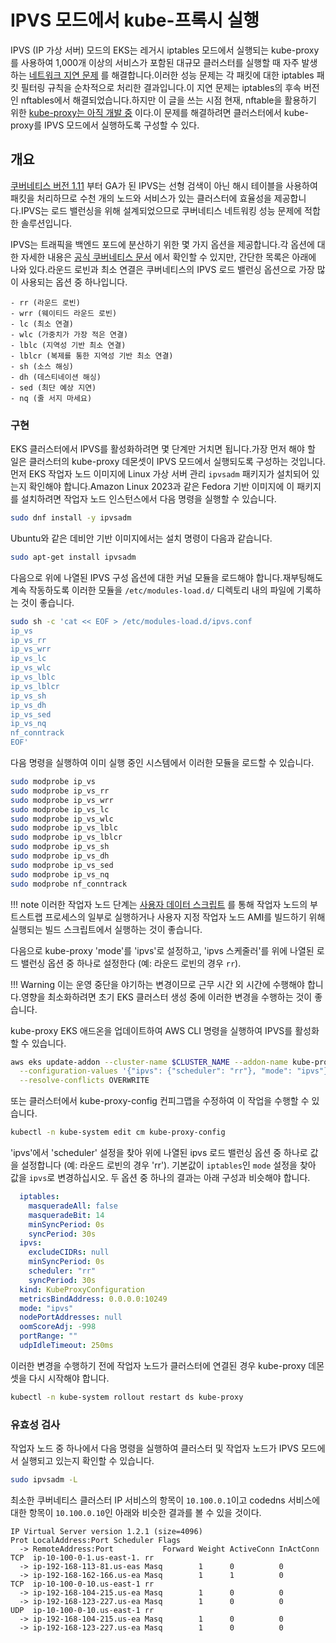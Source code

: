 # IPVS 모드에서 kube-프록시 실행

IPVS (IP 가상 서버) 모드의 EKS는 레거시 iptables 모드에서 실행되는 kube-proxy를 사용하여 1,000개 이상의 서비스가 포함된 대규모 클러스터를 실행할 때 자주 발생하는 [네트워크 지연 문제](https://aws.github.io/aws-eks-best-practices/reliability/docs/controlplane/#running-large-clusters) 를 해결합니다.이러한 성능 문제는 각 패킷에 대한 iptables 패킷 필터링 규칙을 순차적으로 처리한 결과입니다.이 지연 문제는 iptables의 후속 버전인 nftables에서 해결되었습니다.하지만 이 글을 쓰는 시점 현재, nftable을 활용하기 위한 [kube-proxy는 아직 개발 중](https://kubernetes.io/docs/reference/networking/virtual-ips/#proxy-mode-nftables) 이다.이 문제를 해결하려면 클러스터에서 kube-proxy를 IPVS 모드에서 실행하도록 구성할 수 있다.

## 개요

[쿠버네티스 버전 1.11](https://kubernetes.io/blog/2018/07/09/ipvs-based-in-cluster-load-balancing-deep-dive/) 부터 GA가 된 IPVS는 선형 검색이 아닌 해시 테이블을 사용하여 패킷을 처리하므로 수천 개의 노드와 서비스가 있는 클러스터에 효율성을 제공합니다.IPVS는 로드 밸런싱을 위해 설계되었으므로 쿠버네티스 네트워킹 성능 문제에 적합한 솔루션입니다.

IPVS는 트래픽을 백엔드 포드에 분산하기 위한 몇 가지 옵션을 제공합니다.각 옵션에 대한 자세한 내용은 [공식 쿠버네티스 문서](https://kubernetes.io/docs/reference/networking/virtual-ips/#proxy-mode-ipvs) 에서 확인할 수 있지만, 간단한 목록은 아래에 나와 있다.라운드 로빈과 최소 연결은 쿠버네티스의 IPVS 로드 밸런싱 옵션으로 가장 많이 사용되는 옵션 중 하나입니다.
```
- rr (라운드 로빈)
- wrr (웨이티드 라운드 로빈)
- lc (최소 연결)
- wlc (가중치가 가장 적은 연결)
- lblc (지역성 기반 최소 연결)
- lblcr (복제를 통한 지역성 기반 최소 연결)
- sh (소스 해싱)
- dh (데스티네이션 해싱)
- sed (최단 예상 지연)
- nq (줄 서지 마세요)
```

### 구현

EKS 클러스터에서 IPVS를 활성화하려면 몇 단계만 거치면 됩니다.가장 먼저 해야 할 일은 클러스터의 kube-proxy 데몬셋이 IPVS 모드에서 실행되도록 구성하는 것입니다.먼저 EKS 작업자 노드 이미지에 Linux 가상 서버 관리 `ipvsadm` 패키지가 설치되어 있는지 확인해야 합니다.Amazon Linux 2023과 같은 Fedora 기반 이미지에 이 패키지를 설치하려면 작업자 노드 인스턴스에서 다음 명령을 실행할 수 있습니다.
```bash
sudo dnf install -y ipvsadm
```
Ubuntu와 같은 데비안 기반 이미지에서는 설치 명령이 다음과 같습니다.
```bash
sudo apt-get install ipvsadm
```

다음으로 위에 나열된 IPVS 구성 옵션에 대한 커널 모듈을 로드해야 합니다.재부팅해도 계속 작동하도록 이러한 모듈을 `/etc/modules-load.d/` 디렉토리 내의 파일에 기록하는 것이 좋습니다.
```bash
sudo sh -c 'cat << EOF > /etc/modules-load.d/ipvs.conf
ip_vs
ip_vs_rr
ip_vs_wrr
ip_vs_lc
ip_vs_wlc
ip_vs_lblc
ip_vs_lblcr
ip_vs_sh
ip_vs_dh
ip_vs_sed
ip_vs_nq
nf_conntrack
EOF'
```
다음 명령을 실행하여 이미 실행 중인 시스템에서 이러한 모듈을 로드할 수 있습니다.
```bash
sudo modprobe ip_vs 
sudo modprobe ip_vs_rr
sudo modprobe ip_vs_wrr
sudo modprobe ip_vs_lc
sudo modprobe ip_vs_wlc
sudo modprobe ip_vs_lblc
sudo modprobe ip_vs_lblcr
sudo modprobe ip_vs_sh
sudo modprobe ip_vs_dh
sudo modprobe ip_vs_sed
sudo modprobe ip_vs_nq
sudo modprobe nf_conntrack
```
!!! note
    이러한 작업자 노드 단계는 [사용자 데이터 스크립트](https://docs.aws.amazon.com/AWSEC2/latest/UserGuide/user-data.html) 를 통해 작업자 노드의 부트스트랩 프로세스의 일부로 실행하거나 사용자 지정 작업자 노드 AMI를 빌드하기 위해 실행되는 빌드 스크립트에서 실행하는 것이 좋습니다.

다음으로 kube-proxy 'mode'를 'ipvs'로 설정하고, 'ipvs 스케줄러'를 위에 나열된 로드 밸런싱 옵션 중 하나로 설정한다 (예: 라운드 로빈의 경우 `rr`).

!!! Warning
    이는 운영 중단을 야기하는 변경이므로 근무 시간 외 시간에 수행해야 합니다.영향을 최소화하려면 초기 EKS 클러스터 생성 중에 이러한 변경을 수행하는 것이 좋습니다.

kube-proxy EKS 애드온을 업데이트하여 AWS CLI 명령을 실행하여 IPVS를 활성화할 수 있습니다.
```bash
aws eks update-addon --cluster-name $CLUSTER_NAME --addon-name kube-proxy \
  --configuration-values '{"ipvs": {"scheduler": "rr"}, "mode": "ipvs"}' \
  --resolve-conflicts OVERWRITE
```
또는 클러스터에서 kube-proxy-config 컨피그맵을 수정하여 이 작업을 수행할 수 있습니다.
```bash
kubectl -n kube-system edit cm kube-proxy-config
```
'ipvs'에서 'scheduler' 설정을 찾아 위에 나열된 ipvs 로드 밸런싱 옵션 중 하나로 값을 설정합니다 (예: 라운드 로빈의 경우 'rr').
기본값이 `iptables`인 `mode` 설정을 찾아 값을 `ipvs`로 변경하십시오.
두 옵션 중 하나의 결과는 아래 구성과 비슷해야 합니다.
```yaml hl_lines="9,13"
  iptables:
    masqueradeAll: false
    masqueradeBit: 14
    minSyncPeriod: 0s
    syncPeriod: 30s
  ipvs:
    excludeCIDRs: null
    minSyncPeriod: 0s
    scheduler: "rr"
    syncPeriod: 30s
  kind: KubeProxyConfiguration
  metricsBindAddress: 0.0.0.0:10249
  mode: "ipvs"
  nodePortAddresses: null
  oomScoreAdj: -998
  portRange: ""
  udpIdleTimeout: 250ms
```

이러한 변경을 수행하기 전에 작업자 노드가 클러스터에 연결된 경우 kube-proxy 데몬셋을 다시 시작해야 합니다.
```bash
kubectl -n kube-system rollout restart ds kube-proxy
```

### 유효성 검사

작업자 노드 중 하나에서 다음 명령을 실행하여 클러스터 및 작업자 노드가 IPVS 모드에서 실행되고 있는지 확인할 수 있습니다.
```bash
sudo ipvsadm -L
```

최소한 쿠버네티스 클러스터 IP 서비스의 항목이 `10.100.0.1`이고 codedns 서비스에 대한 항목이 `10.100.0.10`인 아래와 비슷한 결과를 볼 수 있을 것이다.
```hl_lines="4,7,10"
IP Virtual Server version 1.2.1 (size=4096)
Prot LocalAddress:Port Scheduler Flags
  -> RemoteAddress:Port           Forward Weight ActiveConn InActConn
TCP  ip-10-100-0-1.us-east-1. rr
  -> ip-192-168-113-81.us-eas Masq        1      0          0
  -> ip-192-168-162-166.us-ea Masq        1      1          0
TCP  ip-10-100-0-10.us-east-1 rr
  -> ip-192-168-104-215.us-ea Masq        1      0          0
  -> ip-192-168-123-227.us-ea Masq        1      0          0
UDP  ip-10-100-0-10.us-east-1 rr
  -> ip-192-168-104-215.us-ea Masq        1      0          0
  -> ip-192-168-123-227.us-ea Masq        1      0          0
```
